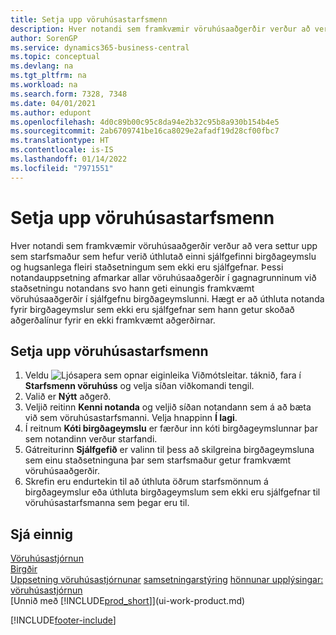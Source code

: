 ```yaml
---
title: Setja upp vöruhúsastarfsmenn
description: Hver notandi sem framkvæmir vöruhúsaaðgerðir verður að vera settur upp sem starfsmaður sem hefur verið úthlutað einni sjálfgefinni birgðageymslu og hugsanlega fleiri staðsetningum sem ekki eru sjálfgefnar.
author: SorenGP
ms.service: dynamics365-business-central
ms.topic: conceptual
ms.devlang: na
ms.tgt_pltfrm: na
ms.workload: na
ms.search.form: 7328, 7348
ms.date: 04/01/2021
ms.author: edupont
ms.openlocfilehash: 4d0c89b00c95c8da94e2b32c95b8a930b154b4e5
ms.sourcegitcommit: 2ab6709741be16ca8029e2afadf19d28cf00fbc7
ms.translationtype: HT
ms.contentlocale: is-IS
ms.lasthandoff: 01/14/2022
ms.locfileid: "7971551"
---
```

# <a name="set-up-warehouse-employees"></a>Setja upp vöruhúsastarfsmenn

Hver notandi sem framkvæmir vöruhúsaaðgerðir verður að vera settur upp sem starfsmaður sem hefur verið úthlutað einni sjálfgefinni birgðageymslu og hugsanlega fleiri staðsetningum sem ekki eru sjálfgefnar. Þessi notandauppsetning afmarkar allar vöruhúsaaðgerðir í gagnagrunninum við staðsetningu notandans svo hann geti einungis framkvæmt vöruhúsaaðgerðir í sjálfgefnu birgðageymslunni. Hægt er að úthluta notanda fyrir birgðageymslur sem ekki eru sjálfgefnar sem hann getur skoðað aðgerðalínur fyrir en ekki framkvæmt aðgerðirnar.

## <a name="to-set-up-warehouse-employees"></a>Setja upp vöruhúsastarfsmenn  

1.  Veldu ![Ljósapera sem opnar eiginleika Viðmótsleitar.](media/ui-search/search_small.png "Segðu mér hvað þú vilt gera") táknið, fara í **Starfsmenn vöruhúss** og velja síðan viðkomandi tengil.  
2. Valið er **Nýtt** aðgerð.  
3. Veljið reitinn **Kenni notanda** og veljið síðan notandann sem á að bæta við sem vöruhúsastarfsmanni. Velja hnappinn **Í lagi**.  
4. Í reitnum **Kóti birgðageymslu** er færður inn kóti birgðageymslunnar þar sem notandinn verður starfandi.  
5. Gátreiturinn **Sjálfgefið** er valinn til þess að skilgreina birgðageymsluna sem einu staðsetninguna þar sem starfsmaður getur framkvæmt vöruhúsaaðgerðir.  
6. Skrefin eru endurtekin til að úthluta öðrum starfsmönnum á birgðageymslur eða úthluta birgðageymslum sem ekki eru sjálfgefnar til vöruhúsastarfsmanna sem þegar eru til.  

## <a name="see-also"></a>Sjá einnig

[Vöruhúsastjórnun](warehouse-manage-warehouse.md)  
[Birgðir](inventory-manage-inventory.md)  
[Uppsetning vöruhúsastjórnunar](warehouse-setup-warehouse.md) 
[samsetningarstýring](assembly-assemble-items.md)
[hönnunar upplýsingar: vöruhúsastjórnun](design-details-warehouse-management.md)  
[Unnið með [!INCLUDE[prod_short](includes/prod_short.md)]](ui-work-product.md)  


[!INCLUDE[footer-include](includes/footer-banner.md)]